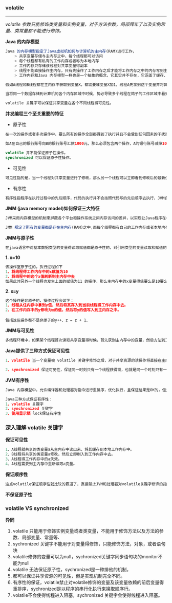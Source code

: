 ### volatile 

---

*volatile 参数只能修饰类变量和实例变量，对于方法参数，局部拜年了以及实例常量、类常量都不能进行修饰。*

**Java 的内存模型**

```javascript
Java 的内存模型指定了Java虚拟机如何与计算机的主内存(RAM)进行工作，
    > 共享变量存储与主内存之中，每个线程都可以访问
    > 每个线程都有私有的工作内存或者称为本地内存
    > 工作内存只存储该线程对共享变量得副本
    > 线程不能直接操作主内存，只有先操作了工作内存之后才能将工作内存之中的内存写到主内存之中
	> 工作内存和Java 内存模型一样也是一个抽象的概念，它其实并不存在，它涵盖了缓存、寄存器、编译器优化及硬件

假如A线程和B线程都在主内存中获取到变量X，都需要堆变量X加1，线程A先拿到这个变量并将其增加，写到工作内存，然后将这个变量刷新到主内村，而此时线程B发现X只发生了变化，那么必须又到主内存中去获取这个值，饭后存入到自己的工作内存中去。

当将同一个数据存储到计算机的各个内存区域中时候，势必导致多个线程在鸽子的工作区域中看到的数据可能是不一致得，

volatile 关键字可以保证共享变量在各个不同线程得可见性。 
```

**并发编程三个至关重要的特征**

+ 原子性

```java
在一次的操作或者多次操作中，要么所有的操作全部都得到了执行并且不会受到任何因素的干扰而中断，要么所有的操作都不执行。

如A在自己的银行账号向B的银行账号汇款1000元，那么必须包含两个操作，A的银行账号减掉1000元，B的银行账号增加1000元，必须同时发生或者同时不发生，而不能A扣款了B没有收到款。

volatile 并不能保证原子性操作。
synchronized 可以保证原子性操作。
```

+ 可见性

```javascript
可见性指的是，当一个线程对共享变量进行了修改，那么另一个线程可以立即看到修改后的最新值。
```

+ 有序性

```javascript
有序性指程序在执行过程中的先后顺序，代码的执行并不会按照代码写的先后顺序去执行，JVM会对执行的指令进行优化，虽然执行执行顺序得到变化，但是执行的结果是不变的，当然这是在单线程得前提下，但是在多线程情况下，如果有序性得不到保证，那么很有可能就会出现很大的问题。
```

**JMM (java memory model)如何保证三大特征**

```javascript
JVM采用内存模型的机制来屏蔽各个平台和操作系统之间内存访问的差异，以实现让Java程序在各种平台下达到一致的内存访问效果，如C语言的int类型，在某些平台下是2个字节，而在另一个平台下是4个字节，而Java能在所有平台上保证int类型是4个字节。

JMM 规定了所有的变量都是存在主内存(RAM)之中,而每个线程都有自己的工作内存或者本地内存，线程对变量得所有操作都是在自己的工作内存之中，而不能直接在主内存进行操作，并且每一个线程都不能访问其它线程得工作内存。
```

**JMM与原子性**

```javascript
在java语言中对基本数据类型的变量得读取赋值都是原子性的，对引用类型的变量读取和赋值的操作也是原子性的。
```

**1. x=10**

```javascript
该操作室原子性的，执行过程如下
1、将线程得工作内存中的x赋值为10
2、将线程中的这个x值刷新到主内存中去
如果此时另外一个线程也发生上面的赋值为11 的操作，那么主内存中的x变量得值要么是10要么是11，而不会出现其它的事情。
```

**2. x=y**

```javascript
这个操作是非原子的，操作过程会如下：
1、线程从住内存中拿到y值，然后将其存入到当前线程得工作内存中去。
2、在工作内存中的y修改为x的值，然后将y的值写入到主内存之中。
```

`包括这些操作都不是非原子的y++、z = z + 1、`

**JMM与可见性**

```javascript
多线程环境中，如果某个线程首次读取共享变量得时候，首先获到主内存中的变量，然后方法到工作内存中，做操作修改之后然后在刷新到主内存中去，但是并不知道什么时候将工作内存中的修改刷新到主内存中去的。
```

**Java提供了三种方式保证可见性**

```javascript
1、volatile 当一个变量被 volatile 关键字修饰之后，对于共享资源的读操作将直接在主内存中进行，当然也会缓存到工作内存中，当其它线程对这个资源进行了修改，那么主内存中的值和工作内存中的值不一致，共享资源失败，这个时候工作内存中的值必须要去主内存中再次去读取最新的修改后结果，但是有了volatile关键字之后，任何线程对共享内存中的值进行了修改，那么修改后的值立马会更新到所有读取这个变量得线程得工作内存中。

2、synchronized 保证可见性，保证同一时刻只有一个线程获得锁，也就是同一个时刻只有一个线程在运行，并且确保在释放锁之前，会将对变量得修改刷新到主内村中。
```

**JVM有序性**

```javascript
Java 内存模型中，允许编译器和处理器对指令进行重排序，优化执行，且保证结果是OK的，但是在多线程中，打乱这种指令的顺序将会出现不同的结果。

Java三种方式保证有序性：
1、volatile 关键字
2、synchronized 关键字
3、使用显示锁 lock保证有序性
```

### 深入理解 volatile 关键字 

**保证可见性**

```java
1、A线程就共享的类变量a从主内存中读出来，将其缓存到本地工作内存中。
2、B线程将共享的类变量a修改，然后立即刷入到工作内存中去。
3、A线程得工作内存中的a失效。
4、A线程需要到主内存中重新读取a变量。
```

**保证顺序性**

```java
这点volatile保证顺序性就比较的霸道了，直接禁止JVM和处理器对volatile关键字修饰的指令重排序，但是对于volatile前后无依赖关系的指令则可以随便排序。
```

**不保证原子性**

### volatile VS synchronized

**异同**

1. volatile 只能用于修饰实例变量或者类变量，不能用于修饰方法以及方法的参数、局部变量、常量等、
2. sychronized 关键字不能用于对变量得修饰，只能修饰方法，对象，或者语句块
3. volatile修饰的变量可以为null，sychronized关键字同步语句块的monitor不能为null 
4. volatile 无法保证原子性，sychronized是一种排他的机制，
5. 都可以保证共享资源的可见性，但是实现机制完全不同。
6. 有序性的保证，volatile禁止对volatile修饰的变量及该变量依赖的前后变量得重排序，sychronized是以程序的串行化执行来换取顺序行。
7. volatile不会使得线程进入阻塞，sychronized 关键字会使得线程进入阻塞。
